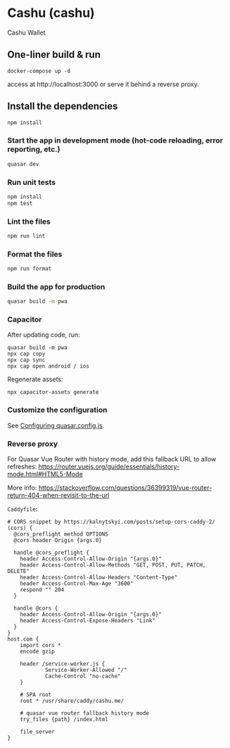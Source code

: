 # Cashu (cashu)

Cashu Wallet

## One-liner build & run

```
docker-compose up -d
```

access at http://localhost:3000 or serve it behind a reverse proxy.

## Install the dependencies

```bash
npm install
```

### Start the app in development mode (hot-code reloading, error reporting, etc.)

```bash
quasar dev
```

### Run unit tests

```bash
npm install
npm test
```

### Lint the files

```bash
npm run lint
```

### Format the files

```bash
npm run format
```

### Build the app for production

```bash
quasar build -m pwa
```

### Capacitor

After updating code, run:

```
quasar build -m pwa
npx cap copy
npx cap sync
npx cap open android / ios
```

Regenerate assets:

```
npx capacitor-assets generate
```

### Customize the configuration

See [Configuring quasar.config.js](https://v2.quasar.dev/quasar-cli-webpack/quasar-config-js).

### Reverse proxy

For Quasar Vue Router with history mode, add this fallback URL to allow refreshes: https://router.vuejs.org/guide/essentials/history-mode.html#HTML5-Mode

More info: https://stackoverflow.com/questions/36399319/vue-router-return-404-when-revisit-to-the-url

`Caddyfile`:

```
# CORS snippet by https://kalnytskyi.com/posts/setup-cors-caddy-2/
(cors) {
  @cors_preflight method OPTIONS
  @cors header Origin {args.0}

  handle @cors_preflight {
    header Access-Control-Allow-Origin "{args.0}"
    header Access-Control-Allow-Methods "GET, POST, PUT, PATCH, DELETE"
    header Access-Control-Allow-Headers "Content-Type"
    header Access-Control-Max-Age "3600"
    respond "" 204
  }

  handle @cors {
    header Access-Control-Allow-Origin "{args.0}"
    header Access-Control-Expose-Headers "Link"
  }
}
host.com {
    import cors *
    encode gzip

    header /service-worker.js {
            Service-Worker-Allowed "/"
            Cache-Control "no-cache"
    }

    # SPA root
    root * /usr/share/caddy/cashu.me/

    # quasar vue router fallback history mode
    try_files {path} /index.html

    file_server
}
```
